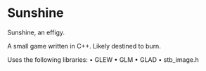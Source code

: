 # Sunshine
Sunshine, an effigy.

A small game written in C++.
Likely destined to burn.

Uses the following libraries:
• GLEW
• GLM
• GLAD
• stb_image.h
